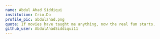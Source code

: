 ```yaml
---
name: Abdul Ahad Siddiqui
institution: Crio.Do
profile_pic: abdulahad.png
quote: If movies have taught me anything, now the real fun starts.
github_user: AbdulAhadSiddiqui11
---
```

